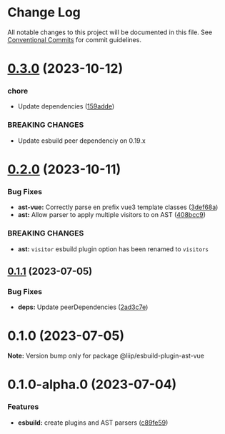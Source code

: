 # Change Log

All notable changes to this project will be documented in this file.
See [Conventional Commits](https://conventionalcommits.org) for commit guidelines.

# [0.3.0](https://github.com/liip/class-prefixer/compare/@liip/esbuild-plugin-ast-vue@0.2.0...@liip/esbuild-plugin-ast-vue@0.3.0) (2023-10-12)

### chore

- Update dependencies ([159adde](https://github.com/liip/class-prefixer/commit/159adde0896c8ae292e18b4c9e97e300c58b0535))

### BREAKING CHANGES

- Update esbuild peer dependenciy on 0.19.x

# [0.2.0](https://github.com/liip/class-prefixer/compare/@liip/esbuild-plugin-ast-vue@0.1.1...@liip/esbuild-plugin-ast-vue@0.2.0) (2023-10-11)

### Bug Fixes

- **ast-vue:** Correctly parse en prefix vue3 template classes ([3def68a](https://github.com/liip/class-prefixer/commit/3def68a31dcf6e4600b32068fc1e8f88f064565a))
- **ast:** Allow parser to apply multiple visitors to on AST ([408bcc9](https://github.com/liip/class-prefixer/commit/408bcc9f72d8f5c73d87405bdfd721af9a9346de))

### BREAKING CHANGES

- **ast:** `visitor` esbuild plugin option has been renamed to `visitors`

## [0.1.1](https://github.com/liip/class-prefixer/compare/@liip/esbuild-plugin-ast-vue@0.1.0...@liip/esbuild-plugin-ast-vue@0.1.1) (2023-07-05)

### Bug Fixes

- **deps:** Update peerDependencies ([2ad3c7e](https://github.com/liip/class-prefixer/commit/2ad3c7e461ed73601b6e168356acb331ca3468c9))

# 0.1.0 (2023-07-05)

**Note:** Version bump only for package @liip/esbuild-plugin-ast-vue

# 0.1.0-alpha.0 (2023-07-04)

### Features

- **esbuild:** create plugins and AST parsers ([c89fe59](https://github.com/liip/class-prefixer/commit/c89fe59c1de5f0aac98da74dfb4d2289e88f608c))
